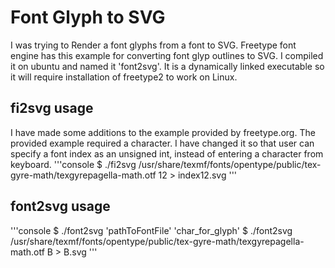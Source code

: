 # Font Glyph to SVG
I was trying to Render a font glyphs from a font to SVG.
Freetype font engine has this example for converting font glyp outlines to SVG.
I compiled it on ubuntu and named it 'font2svg'.
It is a dynamically linked executable so it will require installation of freetype2 to work on Linux. 

## fi2svg usage
I have made some additions to the example provided by freetype.org.
The provided example required a character.
I have changed it so that user can specify a font index as an unsigned int, instead of entering a character from keyboard.
'''console
$ ./fi2svg /usr/share/texmf/fonts/opentype/public/tex-gyre-math/texgyrepagella-math.otf 12 > index12.svg
'''

## font2svg usage
'''console
$ ./font2svg 'pathToFontFile' 'char_for_glyph'
$ ./font2svg /usr/share/texmf/fonts/opentype/public/tex-gyre-math/texgyrepagella-math.otf B > B.svg
'''



